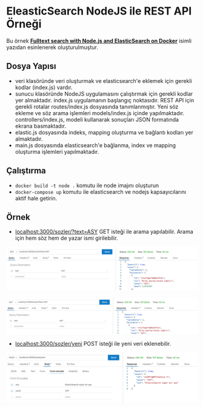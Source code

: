 # EleasticSearch NodeJS ile REST API Örneği
Bu örnek [**Fulltext search with Node.js and ElasticSearch on Docker**](https://micheleriva.medium.com/full-text-search-with-node-js-and-elasticsearch-on-docker-edcea23612fd) isimli yazıdan esinlenerek oluşturulmuştur.

## Dosya Yapısı
* veri klasöründe veri oluşturmak ve elasticsearch'e eklemek için gerekli kodlar (index.js) vardır.
* sunucu klasöründe NodeJS uygulamasını çalıştırmak için gerekli kodlar yer almaktadır. index.js uygulamanın başlangıç noktasıdır. REST API için gerekli rotalar routes/index.js dosyasında tanımlanmıştır. Yeni söz ekleme ve söz arama işlemleri models/index.js içinde yapılmaktadır. controllers/index.js, modeli kullanarak sonuçları JSON formatında ekrana basmaktadır.
* elastic.js dosyasında indeks, mapping oluşturma ve bağlantı kodları yer almaktadır.
* main.js dosyasında elasticsearch'e bağlanma, index ve mapping oluşturma işlemleri yapılmaktadır.


## Çalıştırma
* `docker build -t node .` komutu ile node imajını oluşturun
* `docker-compose up` komutu ile elasticsearch ve nodejs kapsayıcılarını aktif hale getirin.

## Örnek
* [localhost:3000/sozler/?text=ASY](localhost:3000/sozler/?text=ASY) GET isteği ile arama yapılabilir. Arama için hem söz hem de yazar ismi girilebilir.

![image](resimler/soz.png)

![image](resimler/yazar.png)

* [localhost:3000/sozler/yeni](localhost:3000/sozler/?text=ASY) POST isteği ile yeni veri eklenebilir.

![image](resimler/ekle.png)